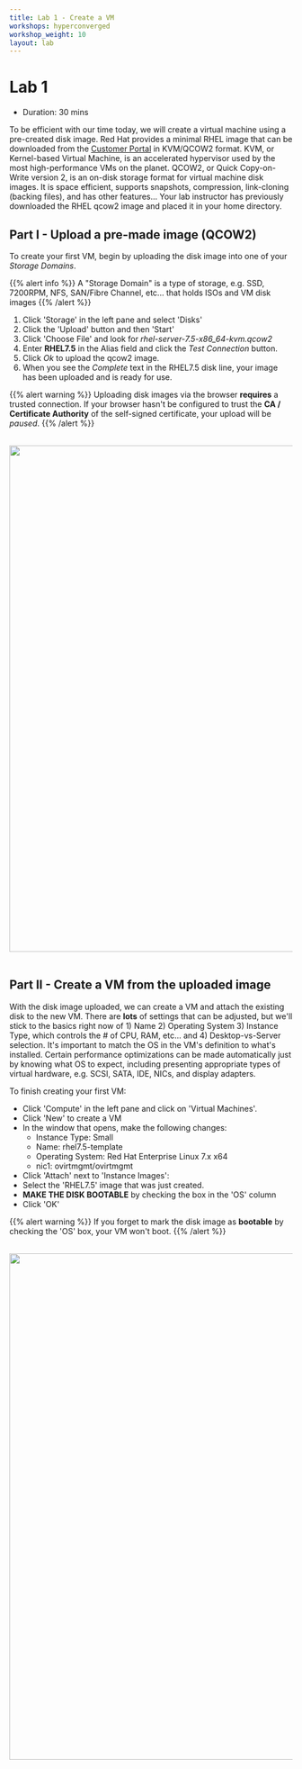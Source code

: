 ```yaml
---
title: Lab 1 - Create a VM
workshops: hyperconverged
workshop_weight: 10
layout: lab
---
```


# Lab 1

* Duration: 30 mins

To be efficient with our time today, we will create a virtual
machine using a pre-created disk image.  Red Hat provides a minimal RHEL image
that can be downloaded from the [Customer Portal](https://access.redhat.com/downloads/content/69/ver=/rhel---7/7.6/x86_64/product-software)
in KVM/QCOW2 format.  KVM, or Kernel-based Virtual Machine, is an accelerated
hypervisor used by the most high-performance VMs on the planet.  QCOW2, or
Quick Copy-on-Write version 2, is an on-disk storage format for virtual
machine disk images.  It is space efficient, supports snapshots, compression,
link-cloning (backing files), and has other features...  Your lab instructor
has previously downloaded the RHEL qcow2 image and placed it in your home directory.

## **Part I - Upload a pre-made image (QCOW2)**

To create your first VM, begin by uploading the disk image into one of your *Storage Domains*.

{{% alert info %}}
A "Storage Domain" is a type of storage, e.g. SSD, 7200RPM,
NFS, SAN/Fibre Channel, etc... that holds ISOs and VM disk images
{{% /alert %}}

1. Click 'Storage' in the left pane and select 'Disks'
2. Click the 'Upload' button and then 'Start'
3. Click 'Choose File' and look for *rhel-server-7.5-x86_64-kvm.qcow2*
4. Enter **RHEL7.5** in the Alias field and click the *Test Connection* button.
5. Click *Ok* to upload the qcow2 image.
6. When you see the *Complete* text in the RHEL7.5 disk line, your image has been uploaded and is ready for use.

{{% alert warning %}}
Uploading disk images via the browser **requires** a trusted connection.
 If your browser hasn't be configured to trust the **CA / Certificate Authority** of the self-signed
 certificate, your upload will be *paused*.
{{% /alert %}}

<br><img src="../images/lab1-upload-qcow2.gif" width="900" /><br><br>

## **Part II - Create a VM from the uploaded image**

With the disk image uploaded, we can create a VM and attach the existing disk
 to the new VM.  There are **lots** of settings that can be adjusted, but
 we'll stick to the basics right now of 1) Name 2) Operating System
 3) Instance Type, which controls the # of CPU, RAM, etc... and
 4) Desktop-vs-Server selection.
 It's important to match the OS in the VM's definition to what's installed.
 Certain performance optimizations can be made automatically just by knowing
 what OS to expect, including presenting appropriate types of virtual
 hardware, e.g. SCSI, SATA, IDE, NICs, and display adapters.

To finish creating your first VM:

- Click 'Compute' in the left pane and click on 'Virtual Machines'.
- Click 'New' to create a VM
- In the window that opens, make the following changes:
  - Instance Type:	Small
  - Name:		rhel7.5-template
  - Operating System:   Red Hat Enterprise Linux 7.x x64
  - nic1:		ovirtmgmt/ovirtmgmt
- Click 'Attach' next to 'Instance Images':
- Select the 'RHEL7.5' image that was just created.
- **MAKE THE DISK BOOTABLE** by checking the box in the 'OS' column
- Click 'OK'

{{% alert warning %}}
If you forget to mark the disk image as **bootable** by checking the 'OS' box, your VM won't boot.
{{% /alert %}}

<br><img src="../images/lab1-create-vm-2.gif" width="900" /><br><br>
